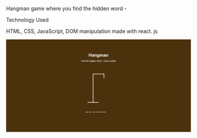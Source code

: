 Hangman game where you find the hidden word - 


Technology Used

HTML, CSS, JavaScript, DOM manipulation made with react. js

<div align='center'>
<img src="hangman.png">
</div>

